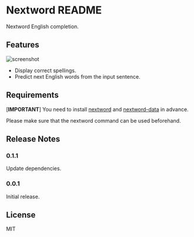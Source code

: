 # Nextword README

Nextword English completion.

## Features

![screenshot](images/screenshot.gif)

- Display correct spellings.
- Predict next English words from the input sentence.

## Requirements

[**IMPORTANT**] You need to install [nextword](https://github.com/high-moctane/nextword) and
[nextword-data](https://github.com/high-moctane/nextword-data) in advance.

Please make sure that the nextword command can be used beforehand.

## Release Notes

### 0.1.1

Update dependencies.

### 0.0.1

Initial release.

## License

MIT